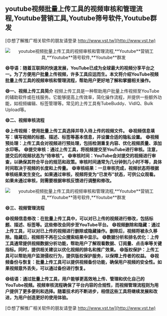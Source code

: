 ## **youtube视频批量上传工具的视频审核和管理流程,**Youtube**营销工具,**Youtube**筛号软件,**Youtube**群发**

[😍想了解推广相关软件的朋友请登录 http://www.vst.tw](http://www.vst.tw)

 <center><img src="https://vst.tw/MP4/tuiguang/png/5.png" alt="youtube视频批量上传工具的视频审核和管理流程,**Youtube**营销工具,**Youtube**筛号软件,**Youtube**群发"></center>

**😄导语：随着互联网的快速发展，YouTube已成为全球最大的视频分享平台之一。为了方便用户批量上传视频，许多工具应运而生。本文将介绍YouTube视频批量上传工具的视频审核和管理流程，帮助用户更好地了解和掌握相关操作。**

**😄一、视频上传工具简介**
视频上传工具是一种帮助用户批量上传视频至YouTube的辅助软件或在线服务。它能够提高上传效率，简化操作流程，并提供一些额外功能，如视频编辑、标签管理等。常见的上传工具有TubeBuddy、VidIQ、Bulk Upload等。

**😄二、视频审核流程**

**😄上传视频：使用批量上传工具选择并导入待上传的视频文件。**
**😄视频信息填写：填写视频的标题、描述、标签等基本信息，并设置合适的隐私设置。**
**😄视频预处理：上传工具会对视频进行预处理，包括检测重复内容、优化视频质量、添加水印等。**
**😄提交审核：通过上传工具，将视频提交至YouTube进行审核。注意，提交后的视频状态为“待审核”。**
**😄审核时间：YouTube会对提交的视频进行审查，以确保其符合平台的规范和政策。审核时间通常为几分钟到几小时不等，具体时间取决于视频的长度和上传量。**
**😄审核结果：一旦审核完成，视频状态将根据审核结果发生变化。如果通过审核，视频将变为“已发布”状态，可供公众观看。如果未通过审核，则需要根据审核反馈进行调整和修改。**

 <center><img src="https://vst.tw/MP4/tuiguang/png/8.png" alt="youtube视频批量上传工具的视频审核和管理流程,**Youtube**营销工具,**Youtube**筛号软件,**Youtube**群发"></center>

**😄三、视频管理流程**

**😄视频信息修改：在批量上传工具中，可以对已上传的视频进行修改，包括标题、描述、标签等。这些修改会同步至YouTube平台。**
**😄视频删除和隐藏：通过上传工具，可以对已上传的视频进行删除或隐藏操作。删除后，视频将被永久移除。隐藏后，视频将不再在公众搜索结果中显示。**
**😄数据分析和排名优化：上传工具通常提供视频数据分析功能，帮助用户了解观看数据、订阅量、点击率等关键指标。同时，提供相关建议以优化视频的排名和推广效果。**
**😄版权保护：上传工具可以帮助用户监测侵权行为，提供版权保护服务，以保障上传者的权益。**
**😄视频备份与恢复：批量上传工具可以提供视频备份功能，确保用户视频的安全性。如果视频意外丢失，可以通过备份进行恢复。**

**😄结语：通过批量上传工具，用户能够更高效地上传、管理和优化自己的YouTube视频。视频审核流程确保了平台内容的合规性，而视频管理流程则为用户提供了更多便利和选择。随着技术的不断进步，相信这些工具将继续发展和改进，为用户创造更好的使用体验。**

[😍想了解推广相关软件的朋友请登录 http://www.vst.tw](http://www.vst.tw)



